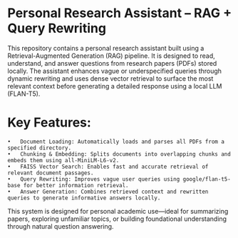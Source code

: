 # Personal Research Assistant – RAG + Query Rewriting

This repository contains a personal research assistant built using a Retrieval-Augmented Generation (RAG) pipeline. It is designed to read, understand, and answer questions from research papers (PDFs) stored locally. The assistant enhances vague or underspecified queries through dynamic rewriting and uses dense vector retrieval to surface the most relevant context before generating a detailed response using a local LLM (FLAN-T5).

 # Key Features:
	•	Document Loading: Automatically loads and parses all PDFs from a specified directory.
	•	Chunking & Embedding: Splits documents into overlapping chunks and embeds them using all-MiniLM-L6-v2.
	•	FAISS Vector Search: Enables fast and accurate retrieval of relevant document passages.
	•	Query Rewriting: Improves vague user queries using google/flan-t5-base for better information retrieval.
	•	Answer Generation: Combines retrieved context and rewritten queries to generate informative answers locally.

This system is designed for personal academic use—ideal for summarizing papers, exploring unfamiliar topics, or building foundational understanding through natural question answering.
